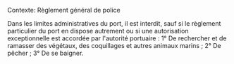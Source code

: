 Contexte: Règlement général de police

Dans les limites administratives du port, il est interdit, sauf si le règlement particulier du port en dispose autrement ou si une autorisation exceptionnelle est accordée par l'autorité portuaire : 1° De rechercher et de ramasser des végétaux, des coquillages et autres animaux marins ; 2° De pêcher ; 3° De se baigner.